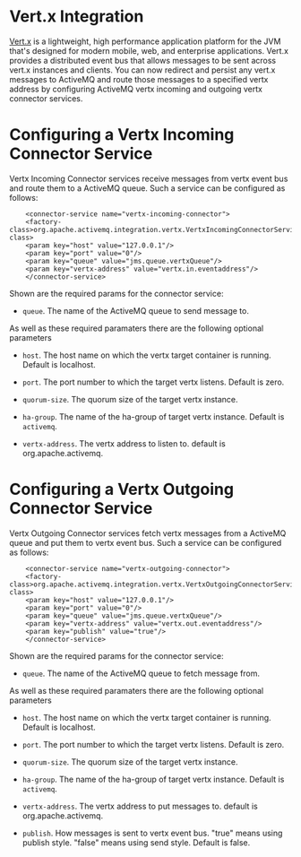 Vert.x Integration
==================

[Vert.x](http://vertx.io/) is a lightweight, high performance
application platform for the JVM that's designed for modern mobile, web,
and enterprise applications. Vert.x provides a distributed event bus
that allows messages to be sent across vert.x instances and clients. You
can now redirect and persist any vert.x messages to ActiveMQ and route
those messages to a specified vertx address by configuring ActiveMQ
vertx incoming and outgoing vertx connector services.

Configuring a Vertx Incoming Connector Service
==============================================

Vertx Incoming Connector services receive messages from vertx event bus
and route them to a ActiveMQ queue. Such a service can be configured as
follows:

        <connector-service name="vertx-incoming-connector">
        <factory-class>org.apache.activemq.integration.vertx.VertxIncomingConnectorServiceFactory</factory-class>
        <param key="host" value="127.0.0.1"/>
        <param key="port" value="0"/>
        <param key="queue" value="jms.queue.vertxQueue"/>
        <param key="vertx-address" value="vertx.in.eventaddress"/>
        </connector-service>
        

Shown are the required params for the connector service:

-   `queue`. The name of the ActiveMQ queue to send message to.

As well as these required paramaters there are the following optional
parameters

-   `host`. The host name on which the vertx target container is
    running. Default is localhost.

-   `port`. The port number to which the target vertx listens. Default
    is zero.

-   `quorum-size`. The quorum size of the target vertx instance.

-   `ha-group`. The name of the ha-group of target vertx instance.
    Default is `activemq`.

-   `vertx-address`. The vertx address to listen to. default is
    org.apache.activemq.

Configuring a Vertx Outgoing Connector Service
==============================================

Vertx Outgoing Connector services fetch vertx messages from a ActiveMQ
queue and put them to vertx event bus. Such a service can be configured
as follows:

        <connector-service name="vertx-outgoing-connector">
        <factory-class>org.apache.activemq.integration.vertx.VertxOutgoingConnectorServiceFactory</factory-class>
        <param key="host" value="127.0.0.1"/>
        <param key="port" value="0"/>
        <param key="queue" value="jms.queue.vertxQueue"/>
        <param key="vertx-address" value="vertx.out.eventaddress"/>
        <param key="publish" value="true"/>
        </connector-service>
        

Shown are the required params for the connector service:

-   `queue`. The name of the ActiveMQ queue to fetch message from.

As well as these required paramaters there are the following optional
parameters

-   `host`. The host name on which the vertx target container is
    running. Default is localhost.

-   `port`. The port number to which the target vertx listens. Default
    is zero.

-   `quorum-size`. The quorum size of the target vertx instance.

-   `ha-group`. The name of the ha-group of target vertx instance.
    Default is `activemq`.

-   `vertx-address`. The vertx address to put messages to. default is
    org.apache.activemq.

-   `publish`. How messages is sent to vertx event bus. "true" means
    using publish style. "false" means using send style. Default is
    false.


